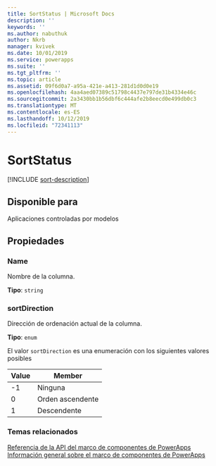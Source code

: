 ```yaml
---
title: SortStatus | Microsoft Docs
description: ''
keywords: ''
ms.author: nabuthuk
author: Nkrb
manager: kvivek
ms.date: 10/01/2019
ms.service: powerapps
ms.suite: ''
ms.tgt_pltfrm: ''
ms.topic: article
ms.assetid: 09f6d0a7-a95a-421e-a413-281d1d0d0e19
ms.openlocfilehash: 4aa4aed07389c51798c4437e797de31b4334e46c
ms.sourcegitcommit: 2a3430bb1b56dbf6c444afe2b8eecd0e499db0c3
ms.translationtype: MT
ms.contentlocale: es-ES
ms.lasthandoff: 10/12/2019
ms.locfileid: "72341113"
---
```

# <a name="sortstatus"></a>SortStatus


[!INCLUDE [sort-description](includes/sortstatus-description.md)]

## <a name="available-for"></a>Disponible para 

Aplicaciones controladas por modelos

## <a name="properties"></a>Propiedades

### <a name="name"></a>Name

Nombre de la columna.

**Tipo**: `string`

### <a name="sortdirection"></a>sortDirection

<!-- ColumnSortDirection  -->
Dirección de ordenación actual de la columna.

**Tipo**: `enum`

El valor `sortDirection` es una enumeración con los siguientes valores posibles

|Value|Member|
|--|--|
|-1|Ninguna|
|0|Orden ascendente|
|1|Descendente|


### <a name="related-topics"></a>Temas relacionados

[Referencia de la API del marco de componentes de PowerApps](../reference/index.md)<br/>
[Información general sobre el marco de componentes de PowerApps](../overview.md)